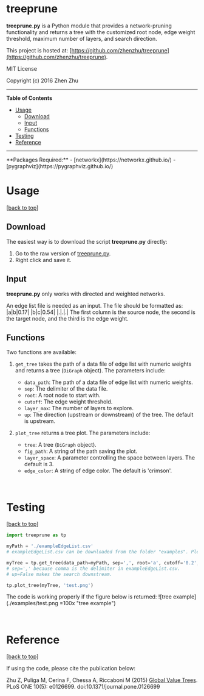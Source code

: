 # treeprune 

**treeprune.py** is a Python module that provides a network-pruning functionality
and returns a tree with the customized root node, edge weight threshold, 
maximum number of layers, and search direction. 

This project is hosted at: [https://github.com/zhenzhu/treeprune](https://github.com/zhenzhu/treeprune).

MIT License

Copyright (c) 2016 Zhen Zhu

<hr>

**Table of Contents**
- [Usage](#usage)
	- [Download](#download)
	- [Input](#input)
	- [Functions](#functions)
- [Testing](#testing)
- [Reference](#reference)

<hr>
**Packages Required:**
- [networkx](https://networkx.github.io/)
- [pygraphviz](https://pygraphviz.github.io/)

<br>

# Usage
[[back to top](#treeprune)]

## Download
The easiest way is to download the script **treeprune.py** directly:

1. Go to the raw version of [treeprune.py](https://github.com/zhenzhu/treeprune/raw/master/treeprune.py).
2. Right click and save it. 

## Input

**treeprune.py** only works with directed and weighted networks.

An edge list file is needed as an input. The file should be formatted as:
|a|b|0.17|
|b|c|0.54|
|.|.|.|
The first column is the source node, the second is the target node, and 
the third is the edge weight. 

## Functions

Two functions are available:

1. `get_tree` takes the path of a data file of edge list with numeric 
    weights and returns a tree (`DiGraph` object). The parameters include:  
	* `data_path`: The path of a data file of edge list with numeric weights.
    * `sep`: The delimiter of the data file. 
    * `root`: A root node to start with. 
    * `cutoff`: The edge weight threshold. 
    * `layer_max`: The number of layers to explore.
    * `up`: The direction (upstream or downstream) of the tree. The default is upstream.

2. `plot_tree` returns a tree plot. The parameters include:
    * `tree`: A tree (`DiGraph` object).
    * `fig_path`: A string of the path saving the plot. 
    * `layer_space`: A parameter controlling the space between layers. The default is 3.
    * `edge_color`: A string of edge color. The default is 'crimson'.

<br>

# Testing
[[back to top](#treeprune)]

```python
import treeprune as tp

myPath = './exampleEdgeList.csv' 
# exampleEdgeList.csv can be downloaded from the folder "examples". Please replace the first dot with your local path. 

myTree = tp.get_tree(data_path=myPath, sep=',', root='a', cutoff='0.2', layer_max=3, up=False)
# sep=',' because comma is the delimiter in exampleEdgeList.csv.
# up=False makes the search downstream. 

tp.plot_tree(myTree, 'test.png')
```

The code is working properly if the figure below is returned:
![tree example](./examples/test.png =100x "tree example")

<br>

# Reference
[[back to top](#treeprune)]

If using the code, please cite the publication below:

Zhu Z, Puliga M, Cerina F, Chessa A, Riccaboni M (2015) 
[Global Value Trees](http://journals.plos.org/plosone/article?id=10.1371/journal.pone.0126699). PLoS ONE 10(5): e0126699. 
doi:10.1371/journal.pone.0126699



